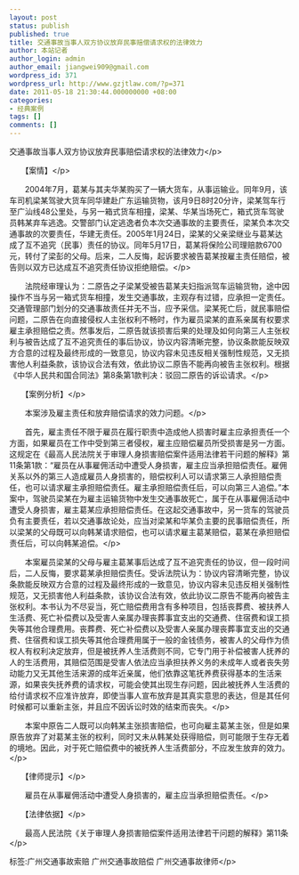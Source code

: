```yaml
---
layout: post
status: publish
published: true
title: 交通事故当事人双方协议放弃民事赔偿请求权的法律效力
author: 本站记者
author_login: admin
author_email: jiangwei909@gmail.com
wordpress_id: 371
wordpress_url: http://www.gzjtlaw.com/?p=371
date: 2011-05-18 21:30:44.000000000 +08:00
categories:
- 经典案例
tags: []
comments: []
---
```

<p>交通事故当事人双方协议放弃民事赔偿请求权的法律效力<&#47;p><p>　　【案情】<&#47;p><p>　　2004年7月，葛某与其夫华某购买了一辆大货车，从事运输业。同年9月，该车司机梁某驾驶大货车同华建赴广东运输货物，该月9日8时20分许，梁某驾车行至广汕线48公里处，与另一箱式货车相撞，梁某、华某当场死亡，箱式货车驾驶员韩某弃车逃逸。交警部门认定逃逸者负本次交通事故的主要责任，梁某负本次交通事故的次要责任，华建无责任。2005年1月24日，梁某的父亲梁继业与葛某达成了互不追究（民事）责任的协议。同年5月17日，葛某将保险公司理赔款6700元，转付了梁彭的父母。后来，二人反悔，起诉要求被告葛某按雇主责任赔偿，被告则以双方已达成互不追究责任协议拒绝赔偿。<&#47;p><p>　　法院经审理认为：二原告之子梁某受被告葛某夫妇指派驾车运输货物，途中因操作不当与另一箱式货车相撞，发生交通事故，主观存有过错，应承担一定责任。交通管理部门划分的交通事故责任并无不当，应予采信。梁某死亡后，就民事赔偿问题，二原告在向直接侵权人主张权利不畅时，作为雇员梁某的直系亲属有权要求雇主承担赔偿之责。然事发后，二原告就该损害后果的处理及如何向第三人主张权利与被告达成了互不追究责任的事后协议，协议内容清晰完整，协议条款能反映双方合意的过程及最终形成的一致意见，协议内容未见违反相关强制性规范，又无损害他人利益条款，该协议合法有效，依此协议二原告不能再向被告主张权利。根据《中华人民共和国合同法》第8条第1款判决：驳回二原告的诉讼请求。<&#47;p><p>　　【案例分析】<&#47;p><p>　　本案涉及雇主责任和放弃赔偿请求的效力问题。<&#47;p><p>　　首先，雇主责任不限于雇员在履行职责中造成他人损害时雇主应承担责任一个方面，如果雇员在工作中受到第三者侵权，雇主应赔偿雇员所受损害是另一方面。这规定在《最高人民法院关于审理人身损害赔偿案件适用法律若干问题的解释》第11条第1款：&ldquo;雇员在从事雇佣活动中遭受人身损害，雇主应当承担赔偿责任。雇佣关系以外的第三人造成雇员人身损害的，赔偿权利人可以请求第三人承担赔偿责任，也可以请求雇主承担赔偿责任。雇主承担赔偿责任后，可以向第三人追偿。&rdquo;本案中，驾驶员梁某在为雇主运输货物中发生交通事故死亡，属于在从事雇佣活动中遭受人身损害，雇主葛某应承担赔偿责任。在这起交通事故中，另一货车的驾驶员负有主要责任，若以交通事故论处，应当对梁某和华某负主要的民事赔偿责任，所以梁某的父母既可以向韩某请求赔偿，也可以请求雇主葛某赔偿，葛某在承担赔偿责任后，可以向韩某追偿。<&#47;p><p>　　本案雇员梁某的父母与雇主葛某事后达成了互不追究责任的协议，但一段时间后，二人反悔，要求葛某承担赔偿责任。受诉法院认为：协议内容清晰完整，协议条款能反映双方合意的过程及最终形成的一致意见，协议内容未见违反相关强制性规范，又无损害他人利益条款，该协议合法有效，依此协议二原告不能再向被告主张权利。本书认为不尽妥当，死亡赔偿费用含有多种项目，包括丧葬费、被扶养人生活费、死亡补偿费以及受害人亲属办理丧葬事宜支出的交通费、住宿费和误工损失等其他合理费用。丧葬费、死亡补偿费以及受害人亲属办理丧葬事宜支出的交通费、住宿费和误工损失等其他合理费用属于一般的金钱债务，被害人的父母作为债权人有权利决定放弃，但是被抚养人生活费则不同，它专门用于补偿被害人抚养的人的生活费用，其赔偿范围是受害人依法应当承担扶养义务的未成年人或者丧失劳动能力又无其他生活来源的成年近亲属，他们依靠这笔抚养费获得基本的生活来源，如果丧失抚养费的请求权，可能会使其出现生存问题，因此被抚养人生活费的给付请求权不应准许放弃，即使当事人宣布放弃是其真实意思的表达，但是其任何时候都可以重新主张，并且应不因诉讼时效的结束而丧失。<&#47;p><p>　　本案中原告二人既可以向韩某主张损害赔偿，也可向雇主葛某主张，但是如果原告放弃了对葛某主张的权利，同时又未从韩某处获得赔偿，则可能限于生存无着的境地。因此，对于死亡赔偿费中的被抚养人生活费部分，不应发生放弃的效力。<&#47;p><p>　　【律师提示】<&#47;p><p>　　雇员在从事雇佣活动中遭受人身损害的，雇主应当承担赔偿责任。<&#47;p><p>　　【法律依据】<&#47;p><p>　　最高人民法院《关于审理人身损害赔偿案件适用法律若干问题的解释》第11条<&#47;p><br&#47;><p>标签:广州交通事故索赔 广州交通事故赔偿 广州交通事故律师<&#47;p>
